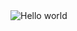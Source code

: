 <img src="https://raw.githubusercontent.com/sagar-viradiya/sagar-viradiya/master/resources/banner.png" alt="Hello world">
